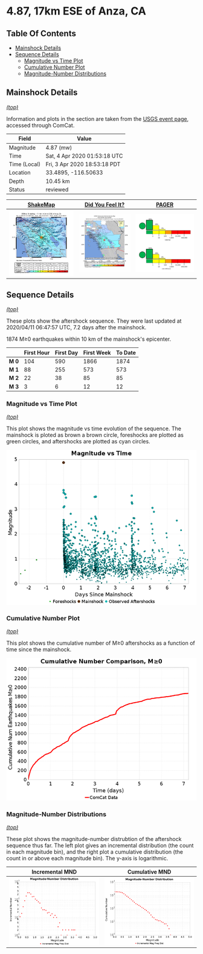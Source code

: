 # 4.87, 17km ESE of Anza, CA

## Table Of Contents

* [Mainshock Details](#mainshock-details)
* [Sequence Details](#sequence-details)
  * [Magnitude vs Time Plot](#magnitude-vs-time-plot)
  * [Cumulative Number Plot](#cumulative-number-plot)
  * [Magnitude-Number Distributions](#magnitude-number-distributions)

## Mainshock Details
*[(top)](#table-of-contents)*

Information and plots in the section are taken from the [USGS event page](https://earthquake.usgs.gov/earthquakes/eventpage/ci39126079), accessed through ComCat.

| Field | Value |
|-----|-----|
| Magnitude | 4.87 (mw) |
| Time | Sat, 4 Apr 2020 01:53:18 UTC |
| Time (Local) | Fri, 3 Apr 2020 18:53:18 PDT |
| Location | 33.4895, -116.50633 |
| Depth | 10.45 km |
| Status | reviewed |

| [ShakeMap](https://earthquake.usgs.gov/earthquakes/eventpage/ci39126079/shakemap/) | [Did You Feel It?](https://earthquake.usgs.gov/earthquakes/eventpage/ci39126079/dyfi/) | [PAGER](https://earthquake.usgs.gov/earthquakes/eventpage/ci39126079/pager/) |
|-----|-----|-----|
| ![ShakeMap](resources/shakemap.jpg) | ![DYFI](resources/dyfi.jpg) | ![PEGER](resources/pager.png) |
## Sequence Details
*[(top)](#table-of-contents)*

These plots show the aftershock sequence. They were last updated at 2020/04/11 06:47:57 UTC, 7.2 days after the mainshock.

1874 M&ge;0 earthquakes within 10 km of the mainshock's epicenter.


|  | First Hour | First Day | First Week | To Date |
|-----|-----|-----|-----|-----|
| **M 0** | 104 | 590 | 1866 | 1874 |
| **M 1** | 88 | 255 | 573 | 573 |
| **M 2** | 22 | 38 | 85 | 85 |
| **M 3** | 3 | 6 | 12 | 12 |
### Magnitude vs Time Plot
*[(top)](#table-of-contents)*

This plot shows the magnitude vs time evolution of the sequence. The mainshock is ploted as brown a brown circle, foreshocks are plotted as green circles, and aftershocks are plotted as cyan circles.

![Time Func](resources/aftershocks_mag_vs_time.png)

### Cumulative Number Plot
*[(top)](#table-of-contents)*

This plot shows the cumulative number of M&ge;0 aftershocks as a function of time since the mainshock.

![Time Func](resources/aftershocks_vs_time.png)

### Magnitude-Number Distributions
*[(top)](#table-of-contents)*

These plot shows the magnitude-number distrubtion of the aftershock sequence thus far. The left plot gives an incremental distribution (the count in each magnitude bin), and the right plot a cumulative distribution (the count in or above each magnitude bin). The y-axis is logarithmic.

| Incremental MND | Cumulative MND |
|-----|-----|
| ![Incremental](resources/aftershocks_mag_num_incremental.png) | ![Cumulative](resources/aftershocks_mag_num_cumulative.png) |

